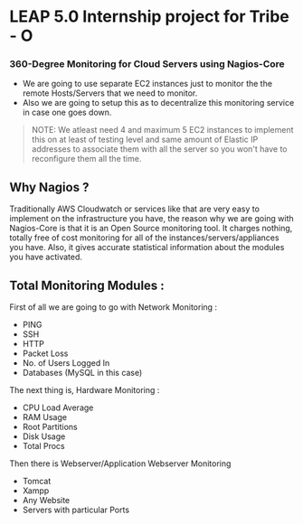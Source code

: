 # LEAP 5.0 Internship project for Tribe - O

### 360-Degree Monitoring for Cloud Servers using Nagios-Core

- We are going to use separate EC2 instances just to monitor the the remote Hosts/Servers that we need to monitor.
- Also we are going to setup this as to decentralize this monitoring service in case one goes down.

> NOTE: We atleast need 4 and maximum 5 EC2 instances to implement this on at least of testing level and same amount of Elastic IP addresses to associate them with all the server so you won't have to reconfigure them all the time.

## Why Nagios ?

Traditionally AWS Cloudwatch or services like that are very easy to implement on the infrastructure you have, the reason why we are going with Nagios-Core is that it is an Open Source monitoring tool. It charges nothing, totally free of cost monitoring for all of the instances/servers/appliances you have. Also, it gives accurate statistical information about the modules you have activated.

## Total Monitoring Modules :
First of all we are going to go with Network Monitoring :
  - PING
  - SSH
  - HTTP
  - Packet Loss
  - No. of Users Logged In
  - Databases (MySQL in this case)

The next thing is, Hardware Monitoring :
  - CPU Load Average
  - RAM Usage
  - Root Partitions
  - Disk Usage
  - Total Procs
 
Then there is Webserver/Application Webserver Monitoring
  - Tomcat
  - Xampp
  - Any Website
  - Servers with particular Ports
